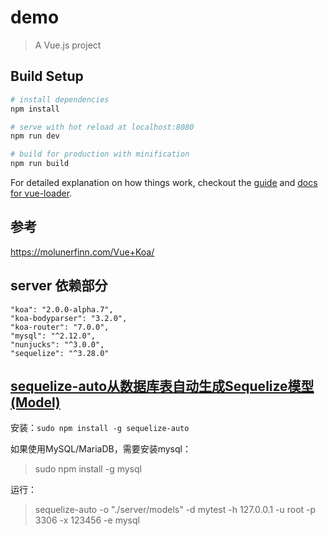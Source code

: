 # demo

> A Vue.js project

## Build Setup

``` bash
# install dependencies
npm install

# serve with hot reload at localhost:8080
npm run dev

# build for production with minification
npm run build
```

For detailed explanation on how things work, checkout the [guide](http://vuejs-templates.github.io/webpack/) and [docs for vue-loader](http://vuejs.github.io/vue-loader).


## 参考

https://molunerfinn.com/Vue+Koa/

## server 依赖部分

```
"koa": "2.0.0-alpha.7",
"koa-bodyparser": "3.2.0",
"koa-router": "7.0.0",
"mysql": "^2.12.0",
"nunjucks": "^3.0.0",
"sequelize": "^3.28.0"

```

## [sequelize-auto从数据库表自动生成Sequelize模型(Model)](https://itbilu.com/nodejs/npm/41mRdls_Z.html)

安装：`sudo npm install -g sequelize-auto`

如果使用MySQL/MariaDB，需要安装mysql：

> sudo npm install -g mysql

运行：

> sequelize-auto -o "./server/models" -d mytest -h 127.0.0.1 -u root -p 3306 -x 123456 -e mysql




